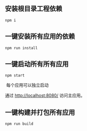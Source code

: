 ## 安装根目录工程依赖

```
npm i
```
## 一键安装所有应用的依赖

```
npm run install
```

## 一键启动所有所有应用

```
npm start
```

​	每个应用可以独立启动

通过 [http://localhost:8080/](http://localhost:8080/) 访问主应用。

## 一键构建并打包所有应用

```
npm run build
```


